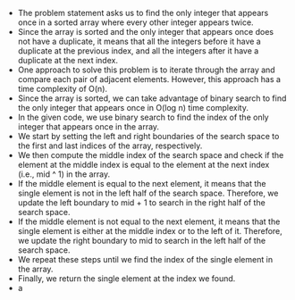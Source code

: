 - The problem statement asks us to find the only integer that appears once in a sorted array where every other integer appears twice.
- Since the array is sorted and the only integer that appears once does not have a duplicate, it means that all the integers before it have a duplicate at the previous index, and all the integers after it have a duplicate at the next index.
- One approach to solve this problem is to iterate through the array and compare each pair of adjacent elements. However, this approach has a time complexity of O(n).
- Since the array is sorted, we can take advantage of binary search to find the only integer that appears once in O(log n) time complexity.
- In the given code, we use binary search to find the index of the only integer that appears once in the array.
- We start by setting the left and right boundaries of the search space to the first and last indices of the array, respectively.
- We then compute the middle index of the search space and check if the element at the middle index is equal to the element at the next index (i.e., mid ^ 1) in the array.
- If the middle element is equal to the next element, it means that the single element is not in the left half of the search space. Therefore, we update the left boundary to mid + 1 to search in the right half of the search space.
- If the middle element is not equal to the next element, it means that the single element is either at the middle index or to the left of it. Therefore, we update the right boundary to mid to search in the left half of the search space.
- We repeat these steps until we find the index of the single element in the array.
- Finally, we return the single element at the index we found.
- a
